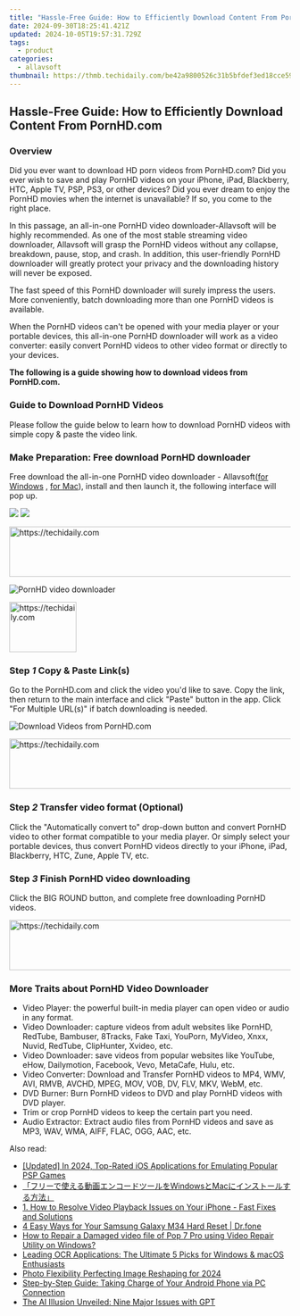 ```yaml
---
title: "Hassle-Free Guide: How to Efficiently Download Content From PornHD.com"
date: 2024-09-30T18:25:41.421Z
updated: 2024-10-05T19:57:31.729Z
tags:
  - product
categories:
  - allavsoft
thumbnail: https://thmb.techidaily.com/be42a9800526c31b5bfdef3ed18cce59bd7b3192524b647f6f87b51df7e044d8.png
---
```


## Hassle-Free Guide: How to Efficiently Download Content From PornHD.com

### Overview

Did you ever want to download HD porn videos from PornHD.com? Did you ever wish to save and play PornHD videos on your iPhone, iPad, Blackberry, HTC, Apple TV, PSP, PS3, or other devices? Did you ever dream to enjoy the PornHD movies when the internet is unavailable? If so, you come to the right place.

In this passage, an all-in-one PornHD video downloader-Allavsoft will be highly recommended. As one of the most stable streaming video downloader, Allavsoft will grasp the PornHD videos without any collapse, breakdown, pause, stop, and crash. In addition, this user-friendly PornHD downloader will greatly protect your privacy and the downloading history will never be exposed.

The fast speed of this PornHD downloader will surely impress the users. More conveniently, batch downloading more than one PornHD videos is available.

When the PornHD videos can't be opened with your media player or your portable devices, this all-in-one PornHD downloader will work as a video converter: easily convert PornHD videos to other video format or directly to your devices.

**The following is a guide showing how to download videos from PornHD.com.**

### Guide to Download PornHD Videos

Please follow the guide below to learn how to download PornHD videos with simple copy & paste the video link.

### Make Preparation: Free download PornHD downloader

Free download the all-in-one PornHD video downloader - Allavsoft([for Windows](https://tools.techidaily.com/allavsoft/products/) , [for Mac](https://tools.techidaily.com/allavsoft/products/)), install and then launch it, the following interface will pop up.

[![](https://www.allavsoft.com/how-to/../images/how-to/free-download-win.jpg)](https://tools.techidaily.com/allavsoft/products/) [![](https://www.allavsoft.com/how-to/../images/how-to/free-download-mac.jpg)](https://tools.techidaily.com/allavsoft/products/)

<!-- affiliate ads begin -->
<a href="https://appsumo.8odi.net/c/5597632/2049369/7443" target="_top" id="2049369">
  <img src="//a.impactradius-go.com/display-ad/7443-2049369" border="0" alt="https://techidaily.com" width="728" height="90"/>
</a>
<img height="0" width="0" src="https://appsumo.8odi.net/i/5597632/2049369/7443" style="position:absolute;visibility:hidden;" border="0" />
<!-- affiliate ads end -->

![PornHD video downloader](https://www.allavsoft.com/how-to/../images/allavsoft/screen-shot-600.jpg)

<!-- affiliate ads begin -->
<a href="https://aligracehair.sjv.io/c/5597632/2135348/19272" target="_top" id="2135348">
  <img src="//a.impactradius-go.com/display-ad/19272-2135348" border="0" alt="https://techidaily.com" width="120" height="90"/>
</a>
<img height="0" width="0" src="https://aligracehair.sjv.io/i/5597632/2135348/19272" style="position:absolute;visibility:hidden;" border="0" />
<!-- affiliate ads end -->

### Step _1_ Copy & Paste Link(s)

Go to the PornHD.com and click the video you'd like to save. Copy the link, then return to the main interface and click "Paste" button in the app. Click "For Multiple URL(s)" if batch downloading is needed.

![Download Videos from PornHD.com](https://www.allavsoft.com/how-to/../images/how-to/pornhd-download/download-pornhd-videos.jpg)

<!-- affiliate ads begin -->
<a href="https://unicoeye.pxf.io/c/5597632/2148772/18498" target="_top" id="2148772">
  <img src="//a.impactradius-go.com/display-ad/18498-2148772" border="0" alt="https://techidaily.com" width="728" height="90"/>
</a>
<img height="0" width="0" src="https://unicoeye.pxf.io/i/5597632/2148772/18498" style="position:absolute;visibility:hidden;" border="0" />
<!-- affiliate ads end -->

### Step _2_ Transfer video format (Optional)

Click the "Automatically convert to" drop-down button and convert PornHD video to other format compatible to your media player. Or simply select your portable devices, thus convert PornHD videos directly to your iPhone, iPad, Blackberry, HTC, Zune, Apple TV, etc.

### Step _3_ Finish PornHD video downloading

Click the BIG ROUND button, and complete free downloading PornHD videos.

<!-- affiliate ads begin -->
<a href="https://ephamedtechinc.pxf.io/c/5597632/2137224/26400" target="_top" id="2137224">
  <img src="//a.impactradius-go.com/display-ad/26400-2137224" border="0" alt="https://techidaily.com" width="728" height="90"/>
</a>
<img height="0" width="0" src="https://ephamedtechinc.pxf.io/i/5597632/2137224/26400" style="position:absolute;visibility:hidden;" border="0" />
<!-- affiliate ads end -->

### More Traits about PornHD Video Downloader

* Video Player: the powerful built-in media player can open video or audio in any format.
* Video Downloader: capture videos from adult websites like PornHD, RedTube, Bambuser, 8Tracks, Fake Taxi, YouPorn, MyVideo, Xnxx, Nuvid, RedTube, ClipHunter, Xvideo, etc.
* Video Downloader: save videos from popular websites like YouTube, eHow, Dailymotion, Facebook, Vevo, MetaCafe, Hulu, etc.
* Video Converter: Download and Transfer PornHD videos to MP4, WMV, AVI, RMVB, AVCHD, MPEG, MOV, VOB, DV, FLV, MKV, WebM, etc.
* DVD Burner: Burn PornHD videos to DVD and play PornHD videos with DVD player.
* Trim or crop PornHD videos to keep the certain part you need.
* Audio Extractor: Extract audio files from PornHD videos and save as MP3, WAV, WMA, AIFF, FLAC, OGG, AAC, etc.

<ins class="adsbygoogle"
     style="display:block"
     data-ad-format="autorelaxed"
     data-ad-client="ca-pub-7571918770474297"
     data-ad-slot="1223367746"></ins>

<ins class="adsbygoogle"
     style="display:block"
     data-ad-client="ca-pub-7571918770474297"
     data-ad-slot="8358498916"
     data-ad-format="auto"
     data-full-width-responsive="true"></ins>

<span class="atpl-alsoreadstyle">Also read:</span>
<div><ul>
<li><a href="https://screen-capture.techidaily.com/updated-in-2024-top-rated-ios-applications-for-emulating-popular-psp-games/"><u>[Updated] In 2024, Top-Rated iOS Applications for Emulating Popular PSP Games</u></a></li>
<li><a href="https://win-web.techidaily.com/1726030498348-windowsmac/"><u>「フリーで使える動画エンコードツールをWindowsとMacにインストールする方法」</u></a></li>
<li><a href="https://win-web.techidaily.com/1-how-to-resolve-video-playback-issues-on-your-iphone-fast-fixes-and-solutions/"><u>1. How to Resolve Video Playback Issues on Your iPhone - Fast Fixes and Solutions</u></a></li>
<li><a href="https://phone-solutions.techidaily.com/4-easy-ways-for-your-samsung-galaxy-m34-hard-reset-drfone-by-drfone-reset-android-reset-android/"><u>4 Easy Ways for Your Samsung Galaxy M34 Hard Reset | Dr.fone</u></a></li>
<li><a href="https://blog-min.techidaily.com/how-to-repair-a-damaged-video-file-of-pop-7-pro-using-video-repair-utility-on-windows-by-stellar-video-repair-mobile-video-repair/"><u>How to Repair a Damaged video file of Pop 7 Pro using Video Repair Utility on Windows?</u></a></li>
<li><a href="https://win-web.techidaily.com/leading-ocr-applications-the-ultimate-5-picks-for-windows-and-macos-enthusiasts/"><u>Leading OCR Applications: The Ultimate 5 Picks for Windows & macOS Enthusiasts</u></a></li>
<li><a href="https://extra-support.techidaily.com/photo-flexibility-perfecting-image-reshaping-for-2024/"><u>Photo Flexibility Perfecting Image Reshaping for 2024</u></a></li>
<li><a href="https://win-web.techidaily.com/step-by-step-guide-taking-charge-of-your-android-phone-via-pc-connection/"><u>Step-by-Step Guide: Taking Charge of Your Android Phone via PC Connection</u></a></li>
<li><a href="https://tech-haven.techidaily.com/the-ai-illusion-unveiled-nine-major-issues-with-gpt/"><u>The AI Illusion Unveiled: Nine Major Issues with GPT</u></a></li>
</ul></div>

